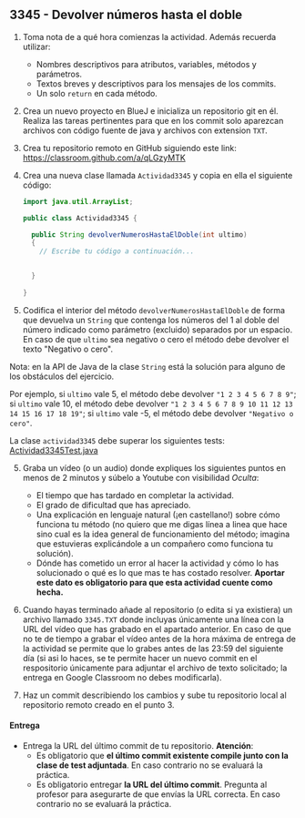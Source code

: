 ## 3345 - Devolver números hasta el doble

1. Toma nota de a qué hora comienzas la actividad. Además recuerda utilizar:
   * Nombres descriptivos para atributos, variables, métodos y parámetros.
   * Textos breves y descriptivos para los mensajes de los commits.
   * Un solo `return` en cada método.

2. Crea un nuevo proyecto en BlueJ e inicializa un repositorio git en él. Realiza las tareas pertinentes para que en los commit solo aparezcan archivos con código fuente de java y archivos con extension `TXT`.

3. Crea tu repositorio remoto en GitHub siguiendo este link: https://classroom.github.com/a/qLGzyMTK

5. Crea una nueva clase llamada `Actividad3345` y copia en ella el siguiente código: 

      ```java
      import java.util.ArrayList;
      
      public class Actividad3345 {
      
        public String devolverNumerosHastaElDoble(int ultimo) 
        {
          // Escribe tu código a continuación...


        }
          
      }
      ```

4. Codifica el interior del método `devolverNumerosHastaElDoble` de forma que devuelva un `String` que contenga los números del 1 al doble del número indicado como parámetro (excluido) separados por un espacio. En caso de que `ultimo` sea negativo o cero el método debe devolver el texto "Negativo o cero".

  Nota: en la API de Java de la clase `String` está la solución para alguno de los obstáculos del ejercicio.

  Por ejemplo, si `ultimo` vale 5, el método debe devolver `"1 2 3 4 5 6 7 8 9"`; si `ultimo` vale 10, el método debe devolver `"1 2 3 4 5 6 7 8 9 10 11 12 13 14 15 16 17 18 19"`; si `ultimo` vale -5, el método debe devolver `"Negativo o cero"`.
  
  La clase `actividad3345` debe superar los siguientes tests: [Actividad3345Test.java](https://gist.github.com/miguelbayon/b6fbb7d3b20151de60a9a21d048c0e3e)

5. Graba un vídeo (o un audio) donde expliques los siguientes puntos en menos de 2 minutos y súbelo a Youtube con visibilidad *Oculta*:
    - El tiempo que has tardado en completar la actividad.
    - El grado de dificultad que has apreciado.
    - Una explicación en lenguaje natural (¡en castellano!) sobre cómo funciona tu método (no quiero que me digas línea a linea que hace sino cual es la idea general de funcionamiento del método; imagina que estuvieras explicándole a un compañero como funciona tu solución). 
    - Dónde has cometido un error al hacer la actividad y cómo lo has solucionado o qué es lo que mas te has costado resolver. **Aportar este dato es obligatorio para que esta actividad cuente como hecha.**

5. Cuando hayas terminado añade al repositorio (o edita si ya existiera) un archivo llamado `3345.TXT` donde incluyas únicamente una línea con la URL del vídeo que has grabado en el apartado anterior. En caso de que no te de tiempo a grabar el vídeo antes de la hora máxima de entrega de la actividad se permite que lo grabes antes de las 23:59 del siguiente día (si asi lo haces, se te permite hacer un nuevo commit en el respositorio únicamente para adjuntar el archivo de texto solicitado; la entrega en Google Classroom no debes modificarla).

6. Haz un commit describiendo los cambios y sube tu repositorio local al repositorio remoto creado en el punto 3.

#### Entrega

* Entrega la URL del último commit de tu repositorio. __Atención__: 
  * Es obligatorio que __el último commit existente compile junto con la clase de test adjuntada__. En caso contrario no se evaluará la práctica.
  * Es obligatorio entregar __la URL del último commit__. Pregunta al profesor para asegurarte de que envías la URL correcta. En caso contrario no se evaluará la práctica.
